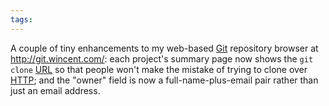 ```yaml
---
tags: 
---
```


A couple of tiny enhancements to my web-based [Git](/wiki/Git) repository browser at <http://git.wincent.com/>: each project's summary page now shows the `git clone` [URL](/wiki/URL) so that people won't make the mistake of trying to clone over [HTTP](/wiki/HTTP); and the "owner" field is now a full-name-plus-email pair rather than just an email address.
